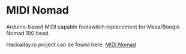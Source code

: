 # MIDI Nomad

Arduino-based MIDI capable footswitch replacement for Mesa/Boogie Nomad 100 head.

Hackaday.io project can be found here: [MIDI Nomad](https://hackaday.io/project/170576-midi-nomad)
